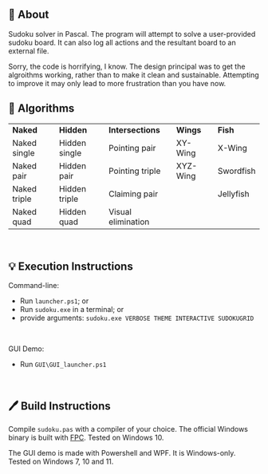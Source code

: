 ## 📍 About
Sudoku solver in Pascal. The program will attempt to solve a user-provided sudoku board. It can also log all actions and the resultant board to an external file.

Sorry, the code is horrifying, I know. The design principal was to get the algroithms working, rather than to make it clean and sustainable. Attempting to improve it may only lead to more frustration than you have now.
<br>

## 🧪 Algorithms
<table>
  <tr>
    <td><b>Naked</b></td>
    <td><b>Hidden</b></td>
    <td><b>Intersections</b></td>
    <td><b>Wings</b></td>
    <td><b>Fish</b></td>
  </tr>
  <tr>
    <td>Naked single</td>
    <td>Hidden single</td>
    <td>Pointing pair</td>
    <td>XY-Wing</td>
    <td>X-Wing</td>
  </tr>
  <tr>
    <td>Naked pair</td>
    <td>Hidden pair</td>
    <td>Pointing triple</td>
    <td>XYZ-Wing</td>
    <td>Swordfish</td>
  </tr>
  <tr>
    <td>Naked triple</td>
    <td>Hidden triple</td>
    <td>Claiming pair</td>
    <td></td>
    <td>Jellyfish</td>
  </tr>
  <tr>
    <td>Naked quad</td>
    <td>Hidden quad</td>
    <td>Visual elimination</td>
    <td></td>
    <td></td>
  </tr>
</table>
<br>

## 💡 Execution Instructions
Command-line:
* Run `launcher.ps1`; or
* Run `sudoku.exe` in a terminal; or
* provide arguments: `sudoku.exe VERBOSE THEME INTERACTIVE SUDOKUGRID`
<br>

GUI Demo:
* Run `GUI\GUI_launcher.ps1`
<br>

## 🖊️ Build Instructions
Compile `sudoku.pas` with a compiler of your choice. The official Windows binary is built with [FPC](https://www.freepascal.org/). Tested on Windows 10.

The GUI demo is made with Powershell and WPF. It is Windows-only. Tested on Windows 7, 10 and 11.
